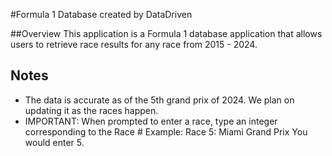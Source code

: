 #Formula 1 Database created by DataDriven

##Overview
This application is a Formula 1 database application that allows users to retrieve race results for any race from 2015 - 2024. 


## Notes
- The data is accurate as of the 5th grand prix of 2024. We plan on updating it as the races happen.
- IMPORTANT: When prompted to enter a race, type an integer corresponding to the Race #
    Example: Race 5: Miami Grand Prix
    You would enter 5.
